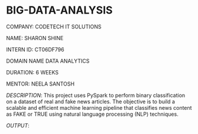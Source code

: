 # BIG-DATA-ANALYSIS

COMPANY: CODETECH IT SOLUTIONS

NAME: SHARON SHINE

INTERN ID: CT06DF796

DOMAIN NAME DATA ANALYTICS

DURATION: 6 WEEKS

MENTOR: NEELA SANTOSH

*DESCRIPTION*: This project uses PySpark to perform binary classification on a dataset of real and fake news articles. The objective is to build a scalable and efficient machine learning pipeline that classifies news content as FAKE or TRUE using natural language processing (NLP) techniques.

*OUTPUT*: 
